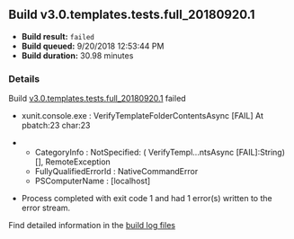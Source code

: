 ## Build v3.0.templates.tests.full_20180920.1
- **Build result:** `failed`
- **Build queued:** 9/20/2018 12:53:44 PM
- **Build duration:** 30.98 minutes
### Details
Build [v3.0.templates.tests.full_20180920.1](https://winappstudio.visualstudio.com/web/build.aspx?pcguid=a4ef43be-68ce-4195-a619-079b4d9834c2&builduri=vstfs%3a%2f%2f%2fBuild%2fBuild%2f26291) failed

+ xunit.console.exe :     VerifyTemplateFolderContentsAsync [FAIL]
At pbatch:23 char:23
+ 
    + CategoryInfo          : NotSpecified: (    VerifyTempl...ntsAsync [FAIL]:String) [], RemoteException
    + FullyQualifiedErrorId : NativeCommandError
    + PSComputerName        : [localhost]
 

+ Process completed with exit code 1 and had 1 error(s) written to the error stream.

Find detailed information in the [build log files](https://uwpctdiags.blob.core.windows.net/buildlogs/v3.0.templates.tests.full_20180920.1_logs.zip)
